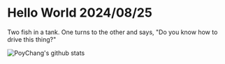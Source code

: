 # Hello World 2024/08/25

Two fish in a tank. One turns to the other and says, "Do you know how to drive this thing?"

![PoyChang's github stats](https://github-readme-stats.vercel.app/api?username=poychang&show_icons=true&theme=dracula)
